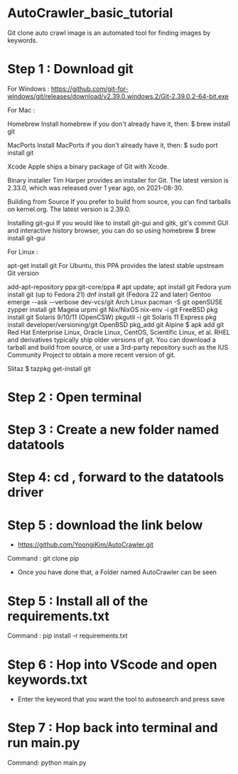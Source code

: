 # AutoCrawler_basic_tutorial

Git clone auto crawl image is an automated tool for finding images by keywords.

# Step 1 : Download git 

For Windows : https://github.com/git-for-windows/git/releases/download/v2.39.0.windows.2/Git-2.39.0.2-64-bit.exe

For Mac : 

Homebrew
Install homebrew if you don't already have it, then:
$ brew install git

MacPorts
Install MacPorts if you don't already have it, then:
$ sudo port install git

Xcode
Apple ships a binary package of Git with Xcode.

Binary installer
Tim Harper provides an installer for Git. The latest version is 2.33.0, which was released over 1 year ago, on 2021-08-30.

Building from Source
If you prefer to build from source, you can find tarballs on kernel.org. The latest version is 2.39.0.

Installing git-gui
If you would like to install git-gui and gitk, git's commit GUI and interactive history browser, you can do so using homebrew
$ brew install git-gui

For Linux :

 apt-get install git
For Ubuntu, this PPA provides the latest stable upstream Git version

 add-apt-repository ppa:git-core/ppa # apt update; apt install git
Fedora
 yum install git (up to Fedora 21)
 dnf install git (Fedora 22 and later)
Gentoo
 emerge --ask --verbose dev-vcs/git
Arch Linux
 pacman -S git
openSUSE
 zypper install git
Mageia
 urpmi git
Nix/NixOS
 nix-env -i git
FreeBSD
 pkg install git
Solaris 9/10/11 (OpenCSW)
 pkgutil -i git
Solaris 11 Express
 pkg install developer/versioning/git
OpenBSD
 pkg_add git
Alpine
$ apk add git
Red Hat Enterprise Linux, Oracle Linux, CentOS, Scientific Linux, et al.
RHEL and derivatives typically ship older versions of git. You can download a tarball and build from source, or use a 3rd-party repository such as the IUS Community Project to obtain a more recent version of git.

Slitaz
$ tazpkg get-install git

# Step 2 : Open terminal 

# Step 3 : Create a new folder named datatools

# Step 4: cd , forward to the datatools driver

# Step 5 : download the link below

-  https://github.com/YoongiKim/AutoCrawler.git

Command : git clone pip <link>

- Once you have done that, a Folder named AutoCrawler can be seen

# Step 5 : Install all of the requirements.txt

Command : pip install -r requirements.txt 

# Step 6 : Hop into VScode and open keywords.txt

- Enter the keyword that you want the tool to autosearch and press save

# Step 7 : Hop back into terminal and run main.py

Command: python main.py










